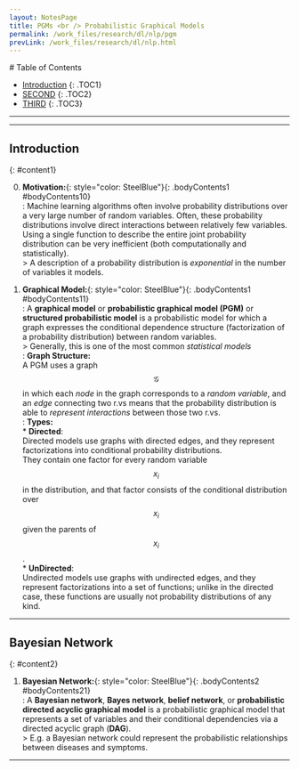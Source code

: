 ```yaml
---
layout: NotesPage
title: PGMs <br /> Probabilistic Graphical Models
permalink: /work_files/research/dl/nlp/pgm
prevLink: /work_files/research/dl/nlp.html
---
```




<div markdown="1" class = "TOC">
# Table of Contents

  * [Introduction](#content1)
  {: .TOC1}
  * [SECOND](#content2)
  {: .TOC2}
  * [THIRD](#content3)
  {: .TOC3}
</div>

***
***

## Introduction
{: #content1}

0. **Motivation:**{: style="color: SteelBlue"}{: .bodyContents1 #bodyContents10}  
    :   Machine learning algorithms often involve probability distributions over a very large number of random variables. Often, these probability distributions involve direct interactions between relatively few variables. Using a single function to describe the entire joint probability distribution can be very inefficient (both computationally and statistically).  
        > A description of a probability distribution is _exponential_ in the number of variables it models.

1. **Graphical Model:**{: style="color: SteelBlue"}{: .bodyContents1 #bodyContents11}  
    :   A __graphical model__ or __probabilistic graphical model (PGM)__ or __structured probabilistic model__ is a probabilistic model for which a graph expresses the conditional dependence structure (factorization of a probability distribution) between random variables.  
        > Generally, this is one of the most common _statistical models_  
    :   __Graph Structure:__  
        A PGM uses a graph $$\mathcal{G}$$ in which each _node_ in the graph corresponds to a _random variable_, and an _edge_ connecting two r.vs means that the probability distribution is able to _represent interactions_ between those two r.vs.  
    :   __Types:__  
        * __Directed__:  
            Directed models use graphs with directed edges, and they represent factorizations into conditional probability distributions.  
            They contain one factor for every random variable $$x_i$$ in the distribution, and that factor consists of the conditional distribution over $$x_i$$ given the parents of $$x_i$$.  
        * __UnDirected__:  
            Undirected models use graphs with undirected edges, and they represent factorizations into a set of functions; unlike in the directed case, these functions are usually not probability distributions of any kind.
                

<!-- 2. **Asynchronous:**{: style="color: SteelBlue"}{: .bodyContents1 #bodyContents12}  
    :   

3. **Asynchronous:**{: style="color: SteelBlue"}{: .bodyContents1 #bodyContents13}  
    :   

4. **Asynchronous:**{: style="color: SteelBlue"}{: .bodyContents1 #bodyContents14}  
    :   

5. **Asynchronous:**{: style="color: SteelBlue"}{: .bodyContents1 #bodyContents15}  
    :   

6. **Asynchronous:**{: style="color: SteelBlue"}{: .bodyContents1 #bodyContents16}  
    :   

7. **Asynchronous:**{: style="color: SteelBlue"}{: .bodyContents1 #bodyContents17}  
    :   

8. **Asynchronous:**{: style="color: SteelBlue"}{: .bodyContents1 #bodyContents18}  
    :   --> 

***

## Bayesian Network
{: #content2}

1. **Bayesian Network:**{: style="color: SteelBlue"}{: .bodyContents2 #bodyContents21}  
    :   A __Bayesian network__, __Bayes network__, __belief network__, or __probabilistic directed acyclic graphical model__ is a probabilistic graphical model that represents a set of variables and their conditional dependencies via a directed acyclic graph (__DAG__).  
        > E.g. a Bayesian network could represent the probabilistic relationships between diseases and symptoms. 

<!-- 2. **Asynchronous:**{: style="color: SteelBlue"}{: .bodyContents2 #bodyContents22}  
    :   

3. **Asynchronous:**{: style="color: SteelBlue"}{: .bodyContents2 #bodyContents23}  
    :   

4. **Asynchronous:**{: style="color: SteelBlue"}{: .bodyContents2 #bodyContents24}  
    :   

5. **Asynchronous:**{: style="color: SteelBlue"}{: .bodyContents2 #bodyContents25}  
    :   

6. **Asynchronous:**{: style="color: SteelBlue"}{: .bodyContents2 #bodyContents26}  
    :   

7. **Asynchronous:**{: style="color: SteelBlue"}{: .bodyContents2 #bodyContents27}  
    :   

8. **Asynchronous:**{: style="color: SteelBlue"}{: .bodyContents2 #bodyContents28}  
    :   
 -->

***

<!-- ## THIRD
{: #content3}

1. **HMMs:**{: style="color: SteelBlue"}{: .bodyContents3 #bodyContents31}  
    :   

2. **Asynchronous:**{: style="color: SteelBlue"}{: .bodyContents3 #bodyContents32}  
    :   

3. **Asynchronous:**{: style="color: SteelBlue"}{: .bodyContents3 #bodyContents33}  
    :   

4. **Asynchronous:**{: style="color: SteelBlue"}{: .bodyContents3 #bodyContents34}  
    :   

5. **Asynchronous:**{: style="color: SteelBlue"}{: .bodyContents3 #bodyContents35}  
    :   

6. **Asynchronous:**{: style="color: SteelBlue"}{: .bodyContents3 #bodyContents36}  
    :   

7. **Asynchronous:**{: style="color: SteelBlue"}{: .bodyContents3 #bodyContents37}  
    :   

8. **Asynchronous:**{: style="color: SteelBlue"}{: .bodyContents3 #bodyContents38}  
    :   
 -->